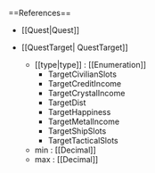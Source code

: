 ==References==
 * [[Quest|Quest]]

 * [[QuestTarget| QuestTarget]]
   * [[type|type]] : [[Enumeration]]
     * TargetCivilianSlots
     * TargetCreditIncome
     * TargetCrystalIncome
     * TargetDist
     * TargetHappiness
     * TargetMetalIncome
     * TargetShipSlots
     * TargetTacticalSlots
   * min : [[Decimal]]
   * max : [[Decimal]]

